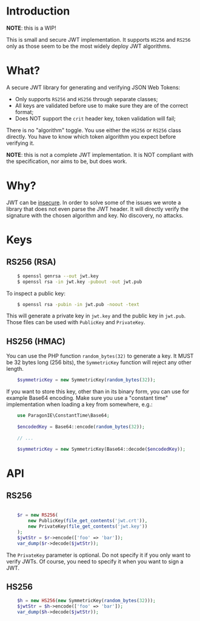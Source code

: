 # Introduction

**NOTE**: this is a WIP!

This is small and secure JWT implementation. It supports `HS256` and `RS256` 
only as those seem to be the most widely deploy JWT algorithms.

# What?

A secure JWT library for generating and verifying JSON Web Tokens:

* Only supports `RS256` and `HS256` through separate classes;
* All keys are validated before use to make sure they are of the correct 
  format;
* Does NOT support the `crit` header key, token validation will fail;

There is no "algorithm" toggle. You use either the `HS256` or `RS256` class
directly. You have to know which token algorithm you expect before verifying 
it.

**NOTE**: this is not a complete JWT implementation. It is NOT compliant with
the specification, nor aims to be, but does work.

# Why?

JWT can be [insecure](https://paragonie.com/blog/2017/03/jwt-json-web-tokens-is-bad-standard-that-everyone-should-avoid).
In order to solve some of the issues we wrote a library that does not even 
parse the JWT header. It will directly verify the signature with the chosen 
algorithm and key. No discovery, no attacks.

# Keys

## RS256 (RSA)

```bash
    $ openssl genrsa --out jwt.key
    $ openssl rsa -in jwt.key -pubout -out jwt.pub
```

To inspect a public key:

```bash
    $ openssl rsa -pubin -in jwt.pub -noout -text
```

This will generate a private key in `jwt.key` and the public key in `jwt.pub`.
Those files can be used with `PublicKey` and `PrivateKey`.

## HS256 (HMAC)

You can use the PHP function `random_bytes(32)` to generate a key. It MUST be 
32 bytes long (256 bits), the `SymmetricKey` function will reject any other 
length.

```php
    $symmetricKey = new SymmetricKey(random_bytes(32));
```

If you want to store this key, other than in its binary form, you can use for
example Base64 encoding. Make sure you use a "constant time" implementation 
when loading a key from somewhere, e.g.:

```php
    use ParagonIE\ConstantTime\Base64;
    
    $encodedKey = Base64::encode(random_bytes(32));
    
    // ...

    $symmetricKey = new SymmetricKey(Base64::decode($encodedKey));
```

# API

## RS256

```php
    
    $r = new RS256(
        new PublicKey(file_get_contents('jwt.crt')),
        new PrivateKey(file_get_contents('jwt.key'))
    );
    $jwtStr = $r->encode(['foo' => 'bar']);
    var_dump($r->decode($jwtStr));
```

The `PrivateKey` parameter is optional. Do not specify it if you only want to
verify JWTs. Of course, you need to specify it when you want to sign a JWT.

## HS256

```php
    $h = new HS256(new SymmetricKey(random_bytes(32)));
    $jwtStr = $h->encode(['foo' => 'bar']);
    var_dump($h->decode($jwtStr));
```
